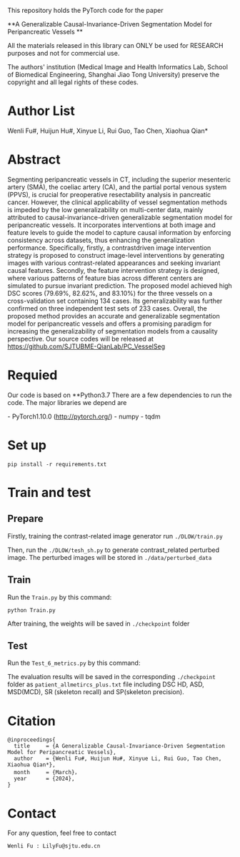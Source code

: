 This repository holds the PyTorch code for the paper

**A Generalizable Causal-Invariance-Driven Segmentation Model for Peripancreatic Vessels **

All the materials released in this library can ONLY be used for RESEARCH purposes and not for commercial use.

The authors' institution (Medical Image and Health Informatics Lab, School of Biomedical Engineering, Shanghai Jiao Tong University) preserve the copyright and all legal rights of these codes.

# Author List

Wenli Fu#, Huijun Hu#, Xinyue Li, Rui Guo, Tao Chen, Xiaohua Qian*

# Abstract

Segmenting peripancreatic vessels in CT, including the superior mesenteric artery (SMA), the coeliac artery (CA), and the partial portal venous system (PPVS), is crucial for preoperative resectability analysis in pancreatic cancer. However, the clinical applicability of vessel segmentation methods is impeded by the low generalizability on multi-center data, mainly attributed to causal-invariance-driven generalizable segmentation model for peripancreatic vessels. It incorporates interventions at both image and feature levels to guide the model to capture causal information by enforcing consistency across datasets, thus enhancing the generalization performance. Specifically, firstly, a contrastdriven image intervention strategy is proposed to construct image-level interventions by generating images with various contrast-related appearances and seeking invariant causal features. Secondly, the feature intervention strategy is designed, where various patterns of feature bias across different centers are simulated to pursue invariant prediction. The proposed model achieved high DSC scores (79.69%, 82.62%, and 83.10%) for the three vessels on a cross-validation set containing 134 cases. Its generalizability was further confirmed on three independent test sets of 233 cases. Overall, the proposed method provides an accurate and generalizable segmentation model for peripancreatic vessels and offers a promising paradigm for increasing the generalizability of segmentation models from a causality perspective. Our source codes will be released at https://github.com/SJTUBME-QianLab/PC_VesselSeg

# Requied

Our code is based on **Python3.7 There are a few dependencies to run the code. The major libraries we depend are

\- PyTorch1.10.0 (http://pytorch.org/)
\- numpy 
\- tqdm 

# Set up

```
pip install -r requirements.txt
```

# Train and test

## Prepare

Firstly, training the contrast-related image generator run  ```./DLOW/train.py``` 

Then, run the  ```./DLOW/tesh_sh.py```  to generate contrast_related perturbed image. The perturbed images will be stored in  ```./data/perturbed_data``` 

## Train

Run the ```Train.py``` by this command:

```
python Train.py
```
After training, the weights will be saved in ```./checkpoint``` folder

## Test

Run the ```Test_6_metrics.py``` by this command:

The evaluation results will be saved in the corresponding ```./checkpoint``` folder as  ```patient_allmetircs_plus.txt``` file including DSC HD, ASD, MSD(MCD), SR (skeleton recall) and SP(skeleton precision).

# Citation

```
@inproceedings{
  title     = {A Generalizable Causal-Invariance-Driven Segmentation Model for Peripancreatic Vessels},
  author    = {Wenli Fu#, Huijun Hu#, Xinyue Li, Rui Guo, Tao Chen, Xiaohua Qian*},
  month     = {March}，
  year      = {2024},
}
```



# Contact

For any question, feel free to contact
```
Wenli Fu : LilyFu@sjtu.edu.cn
```



